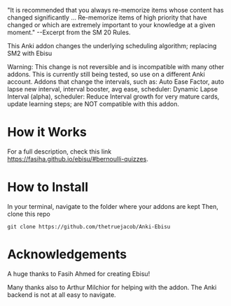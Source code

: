 "It is recommended that you always re-memorize items whose content has changed significantly ... Re-memorize items of high priority that have changed or which are extremely important to your knowledge at a given moment." --Excerpt from the SM 20 Rules.

This Anki addon changes the underlying scheduling algorithm; replacing SM2 with Ebisu

Warning: This change is not reversible and is incompatible with many other addons. This is currently still being tested, so use on a different Anki account.
Addons that change the intervals, such as: Auto Ease Factor, auto lapse new interval, interval booster, avg ease, scheduler: Dynamic Lapse Interval (alpha), scheduler: Reduce Interval growth for very mature cards, update learning steps; are NOT compatible with this addon.



# How it Works
For a full description, check this link https://fasiha.github.io/ebisu/#bernoulli-quizzes.

# How to Install
In your terminal, navigate to the folder where your addons are kept
Then, clone this repo
```
git clone https://github.com/thetruejacob/Anki-Ebisu
```


# Acknowledgements 
A huge thanks to Fasih Ahmed for creating Ebisu!

Many thanks also to Arthur Milchior for helping with the addon. The Anki backend is not at all easy to navigate. 






